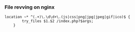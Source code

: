 ### File revving on nginx

```nginx
location ~* ^(.+)\.\d\d+\.(js|css|png|jpg|jpeg|gif|ico)$ {
        try_files $1.$2 /index.php?$args;
    }
```
